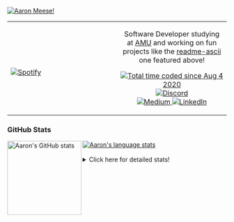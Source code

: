 [![Aaron Meese!](https://user-images.githubusercontent.com/17814535/88975338-a2aabf00-d27f-11ea-963f-8a19608716b4.png)](https://github.com/ajmeese7/readme-ascii "README ASCII")

<!-- Modified from project here: https://github.com/novatorem/novatorem -->
<table width="100%"> 
  <tr>
  <td width="50%">
      
&nbsp; <br> [![Spotify](https://ajmeese7.vercel.app/api/spotify)](https://open.spotify.com/user/ajmeese)

  </td>
  <td width="50%">
    <p align="center">
    Software Developer studying at <a href="https://www.amu.apus.edu/">AMU</a> and working on fun 
    projects like the <a href="https://github.com/ajmeese7/readme-ascii">readme-ascii</a> one featured above!
    </p>
    <p align="center">
      <a href="https://wakatime.com/@f726891d-3b02-46cd-9b60-e8c59f9e2b14">
        <img src="https://wakatime.com/badge/user/f726891d-3b02-46cd-9b60-e8c59f9e2b14.svg" alt="Total time coded since Aug 4 2020" title="WakaTime" />
      </a>
      <a href="http://link.aaronmeese.com/discord">
        <img src="https://img.shields.io/badge/discord-ajmeese7%234835-369?style=flat-square&logo=discord&logoColor=white&color=purple" alt="Discord" title="Discord">
      </a>
      <br />
      <a href="https://link.aaronmeese.com/medium">
        <img src="https://img.shields.io/badge/medium-ajmeese7-1DB954?style=flat-square&logo=medium&logoColor=white" alt="Medium" title="Medium">
      </a>
      <a href="https://link.aaronmeese.com/linkedin">
        <img src="https://img.shields.io/badge/linkedIn-aaronmeese-1DB954?style=flat-square&logo=linkedin&logoColor=white&color=blue" alt="LinkedIn" title="LinkedIn">
      </a>
    </p>
  </td>

</table>

[//]: <> (The `&nbsp;` is to have Aphelion take up more space)

### GitHub Stats ###

<a href="https://profile-summary-for-github.com/user/ajmeese7">
  <img align="left" height="170px" src="https://github-readme-stats.vercel.app/api?username=ajmeese7&show_icons=true&line_height=27&count_private=true" alt="Aaron's GitHub stats"/>
  <img src="https://github-readme-stats.vercel.app/api/top-langs/?username=ajmeese7&hide_langs_below=5&layout=compact" alt="Aaron's language stats"/>
</a>

<br />
<br />
<details>
<summary>Click here for detailed stats!</summary>

### :zap: Recent Activity
<!--START_SECTION:activity-->
1. ❗️ Closed issue [#4](https://github.com/meese-enterprises/uptime-monitor/issues/4) in [meese-enterprises/uptime-monitor](https://github.com/meese-enterprises/uptime-monitor)
2. 🗣 Commented on [#4](https://github.com/meese-enterprises/uptime-monitor/issues/4) in [meese-enterprises/uptime-monitor](https://github.com/meese-enterprises/uptime-monitor)
3. ❗️ Closed issue [#3](https://github.com/meese-enterprises/uptime-monitor/issues/3) in [meese-enterprises/uptime-monitor](https://github.com/meese-enterprises/uptime-monitor)
4. 🗣 Commented on [#3](https://github.com/meese-enterprises/uptime-monitor/issues/3) in [meese-enterprises/uptime-monitor](https://github.com/meese-enterprises/uptime-monitor)
5. ❗️ Closed issue [#2](https://github.com/meese-enterprises/uptime-monitor/issues/2) in [meese-enterprises/uptime-monitor](https://github.com/meese-enterprises/uptime-monitor)
<!--END_SECTION:activity-->

### 🧐 Waka Stats
<!--START_SECTION:waka-->
![Code Time](http://img.shields.io/badge/Code%20Time-1%2C100%20hrs%2034%20mins-blue)

**🐱 My GitHub Data** 

> 🏆 894 Contributions in the Year 2022
 > 
> 📦 205.3 kB Used in GitHub's Storage 
 > 
> 💼 Opted to Hire
 > 
> 📜 82 Public Repositories 
 > 
> 🔑 29 Private Repositories  
 > 
**I'm an Early 🐤** 

```text
🌞 Morning    182 commits    █████░░░░░░░░░░░░░░░░░░░░   20.94% 
🌆 Daytime    330 commits    █████████░░░░░░░░░░░░░░░░   37.97% 
🌃 Evening    346 commits    ██████████░░░░░░░░░░░░░░░   39.82% 
🌙 Night      11 commits     ░░░░░░░░░░░░░░░░░░░░░░░░░   1.27%

```
📅 **I'm Most Productive on Sunday** 

```text
Monday       121 commits    ███░░░░░░░░░░░░░░░░░░░░░░   13.92% 
Tuesday      129 commits    ███░░░░░░░░░░░░░░░░░░░░░░   14.84% 
Wednesday    105 commits    ███░░░░░░░░░░░░░░░░░░░░░░   12.08% 
Thursday     116 commits    ███░░░░░░░░░░░░░░░░░░░░░░   13.35% 
Friday       90 commits     ██░░░░░░░░░░░░░░░░░░░░░░░   10.36% 
Saturday     132 commits    ███░░░░░░░░░░░░░░░░░░░░░░   15.19% 
Sunday       176 commits    █████░░░░░░░░░░░░░░░░░░░░   20.25%

```


📊 **This Week I Spent My Time On** 

```text
⌚︎ Time Zone: America/New_York

💬 Programming Languages: 
JavaScript               6 hrs 5 mins        ████████████████░░░░░░░░░   64.68% 
JSON                     1 hr 5 mins         ██░░░░░░░░░░░░░░░░░░░░░░░   11.49% 
Markdown                 1 hr                ██░░░░░░░░░░░░░░░░░░░░░░░   10.65% 
SCSS                     51 mins             ██░░░░░░░░░░░░░░░░░░░░░░░   9.17% 
Bash                     18 mins             ░░░░░░░░░░░░░░░░░░░░░░░░░   3.19%

🐱‍💻 Projects: 
aaronmeese.com           8 hrs 53 mins       ███████████████████████░░   94.27% 
vault                    22 mins             █░░░░░░░░░░░░░░░░░░░░░░░░   4.02% 
osjs-server              9 mins              ░░░░░░░░░░░░░░░░░░░░░░░░░   1.71%

```

**I Mostly Code in JavaScript** 

```text
JavaScript               32 repos            ████████████░░░░░░░░░░░░░   49.23% 
HTML                     9 repos             ███░░░░░░░░░░░░░░░░░░░░░░   13.85% 
Python                   5 repos             ██░░░░░░░░░░░░░░░░░░░░░░░   7.69% 
Java                     4 repos             █░░░░░░░░░░░░░░░░░░░░░░░░   6.15% 
CSS                      3 repos             █░░░░░░░░░░░░░░░░░░░░░░░░   4.62%

```



 Last Updated on 02/07/2022 08:03:37 UTC
<!--END_SECTION:waka-->
</details>
